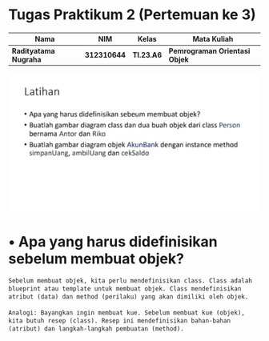 # Tugas Praktikum 2 (Pertemuan ke 3) 

|Nama|NIM|Kelas|Mata Kuliah|
|----|---|-----|------|
|**Radityatama Nugraha**|**312310644**|**TI.23.A6**|**Pemrograman Orientasi Objek**|

![gambar](latihan1-gambar-diagram/ss1-latihan1.jpeg)

# • Apa yang harus didefinisikan sebelum membuat objek?
```
Sebelum membuat objek, kita perlu mendefinisikan class. Class adalah blueprint atau template untuk membuat objek. Class mendefinisikan atribut (data) dan method (perilaku) yang akan dimiliki oleh objek.

Analogi: Bayangkan ingin membuat kue. Sebelum membuat kue (objek), kita butuh resep (class). Resep ini mendefinisikan bahan-bahan (atribut) dan langkah-langkah pembuatan (method).
```
